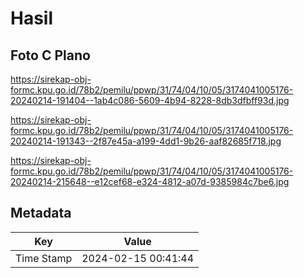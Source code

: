 # Hasil

## Foto C Plano

https://sirekap-obj-formc.kpu.go.id/78b2/pemilu/ppwp/31/74/04/10/05/3174041005176-20240214-191404--1ab4c086-5609-4b94-8228-8db3dfbff93d.jpg

https://sirekap-obj-formc.kpu.go.id/78b2/pemilu/ppwp/31/74/04/10/05/3174041005176-20240214-191343--2f87e45a-a199-4dd1-9b26-aaf82685f718.jpg

https://sirekap-obj-formc.kpu.go.id/78b2/pemilu/ppwp/31/74/04/10/05/3174041005176-20240214-215648--e12cef68-e324-4812-a07d-9385984c7be6.jpg


## Metadata

| Key        | Value               |
| ---------- | ------------------- |
| Time Stamp | 2024-02-15 00:41:44 |




